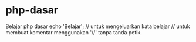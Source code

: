 # php-dasar
Belajar php dasar 
echo 'Belajar'; // untuk mengeluarkan kata belajar 
// untuk membuat komentar menggunakan '//' tanpa tanda petik.
